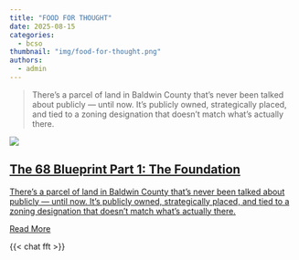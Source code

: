 ```yaml
---
title: "FOOD FOR THOUGHT"
date: 2025-08-15
categories:
  - bcso
thumbnail: "img/food-for-thought.png"
authors:
  - admin
---
```


> There’s a parcel of land in Baldwin County that’s never been talked about publicly — until now. It’s publicly owned, strategically placed, and tied to a zoning designation that doesn’t match what’s actually there.

<div class="social-preview">
  <a href="https://watchsfs.com/f/the-68-blueprint-part-1-the-foundation">
    <img src="/img/the-68-blueprint-part-1.jpeg">
    <h2>The 68 Blueprint Part 1: The Foundation</h2>
    <p>There’s a parcel of land in Baldwin County that’s never been talked about publicly — until now. It’s publicly owned, strategically placed, and tied to a zoning designation that doesn’t match what’s actually there.</p>
    <span>Read More</span>
  </a>
</div>

{{< chat fft >}}
